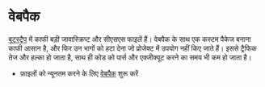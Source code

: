 [description]: # "How Samizdat minimizes assets by using Webpack and PurgeCSS"
[keywords]: # "Webpack,optimization,PurgeCSS,treeshaking"

# वेबपैक

[बूटस्ट्रैप](https://getbootstrap.com/) में काफी बड़ी जावास्क्रिप्ट और सीएसएस फाइलें हैं। वेबपैक के साथ एक कस्टम पैकेज
बनाना काफी आसान है, और फिर उन भागों को हटा देना जो प्रोजेक्ट में उपयोग नहीं किए जाते हैं। इससे ट्रैफिक तेज
और हल्का हो जाता है, साथ ही कोड को पार्स और एक्जीक्यूट करने का समय भी कम हो जाता है।

* फ़ाइलों को न्यूनतम करने के लिए [वेबपैक](./webpack/) शुरू करें